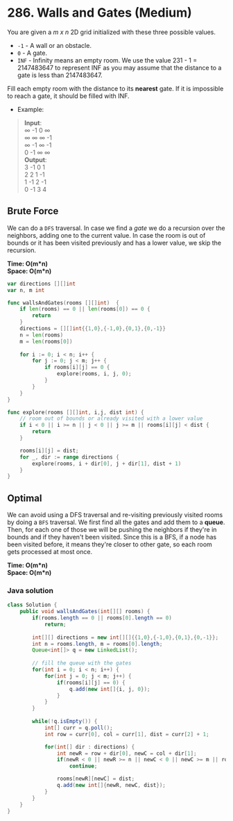 # 286. Walls and Gates (Medium)

You are given a *m x n* 2D grid initialized with these three possible values.

- `-1` - A wall or an obstacle.
- `0` - A gate.
- `INF` - Infinity means an empty room. We use the value 231 - 1 = 2147483647 to represent INF as 
  you may assume that the distance to a gate is less than 2147483647.

Fill each empty room with the distance to its **nearest** gate. If it is impossible to reach a gate,
it should be filled with INF.

- Example:
> **Input**: <br>
> ∞ -1  0 ∞ <br>
> ∞  ∞  ∞ -1 <br>
> ∞ -1  ∞ -1 <br>
> 0 -1  ∞ ∞ <br>
> **Output**: <br>
> 3 -1  0  1 <br>
> 2  2  1 -1 <br>
> 1 -1  2 -1 <br>
> 0 -1  3  4

## Brute Force
We can do a `DFS` traversal. In case we find a *gate* we do a recursion over the neighbors, adding
one to the current value. In case the room is out of bounds or it has been visited previously and
has a lower value, we skip the recursion.

**Time: O(m\*n) <br> Space: O(m\*n)**

```go
var directions [][]int
var n, m int

func wallsAndGates(rooms [][]int)  {
    if len(rooms) == 0 || len(rooms[0]) == 0 {
        return
    }
    directions = [][]int{{1,0},{-1,0},{0,1},{0,-1}}
    n = len(rooms)
    m = len(rooms[0])
        
    for i := 0; i < n; i++ {
        for j := 0; j < m; j++ {
            if rooms[i][j] == 0 {
                explore(rooms, i, j, 0);
            }
        }
    }
}

func explore(rooms [][]int, i,j, dist int) {
    // room out of bounds or already visited with a lower value
    if i < 0 || i >= n || j < 0 || j >= m || rooms[i][j] < dist {
        return
    }

    rooms[i][j] = dist;
    for _, dir := range directions {
        explore(rooms, i + dir[0], j + dir[1], dist + 1)
    }
}
```
## Optimal
We can avoid using a DFS traversal and re-visiting previously visited rooms by doing a `BFS`
traversal. We first find all the gates and add them to a **queue**. Then, for each one of those
we will be pushing the neighbors if they're in bounds and if they haven't been visited. Since this
is a BFS, if a node has been visited before, it means they're closer to other gate, so each room
gets processed at most once.

**Time: O(m\*n) <br> Space: O(m\*n)**

### Java solution
```java
class Solution {
    public void wallsAndGates(int[][] rooms) {
        if(rooms.length == 0 || rooms[0].length == 0)
            return;
        
        int[][] directions = new int[][]{{1,0},{-1,0},{0,1},{0,-1}};
        int n = rooms.length, m = rooms[0].length;
        Queue<int[]> q = new LinkedList();
        
        // fill the queue with the gates
        for(int i = 0; i < n; i++) {
            for(int j = 0; j < m; j++) {
                if(rooms[i][j] == 0) {
                    q.add(new int[]{i, j, 0});
                }
            }
        }
        
        while(!q.isEmpty()) {
            int[] curr = q.poll();
            int row = curr[0], col = curr[1], dist = curr[2] + 1;

            for(int[] dir : directions) {
                int newR = row + dir[0], newC = col + dir[1];
                if(newR < 0 || newR >= n || newC < 0 || newC >= m || rooms[newR][newC] <= dist)
                    continue;

                rooms[newR][newC] = dist;
                q.add(new int[]{newR, newC, dist});
            }
        }
    }
}
```